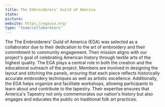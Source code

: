 ```yaml
---
title: The Embroiderers’ Guild of America
state:
picture:
website: https://egausa.org/
type: "team/collaborators"
---
```


The The Embroiderers’ Guild of America (EGA) was selected as a collaborator due to their dedication to the art of embroidery and their commitment to community engagement. Their mission aligns with our project's goal of celebrating American history through textile arts of the highest quality. The EGA plays a central role in both the creation and the educational outreach of the project. Members are involved in designing the layout and stitching the panels, ensuring that each piece reflects historically accurate embroidery techniques as well as artistic excellence. Additionally, the EGA helps organize and facilitate workshops, allowing participants to learn about and contribute to the tapestry. Their expertise ensures that America's Tapestry not only commemorates our nation's history but also engages and educates the public on traditional folk art practices.
